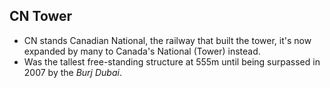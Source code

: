 CN Tower
--------

* CN stands Canadian National, the railway that built the tower, it's now expanded by many to Canada's National (Tower) instead.
* Was the tallest free-standing structure at 555m until being surpassed in 2007 by the _Burj Dubai_.
